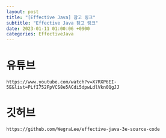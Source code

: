 ```yaml
---  
layout: post  
title: "[Effective Java] 참고 링크"  
subtitle: "Effective Java 참고 링크"  
date: 2023-01-11 01:00:06 +0900  
categories: EffectiveJava  
---  
```

  
# 유튜브  
	https://www.youtube.com/watch?v=X7RXP6EI-5E&list=PLfI752FpVCS8e5ACdi5dpwLdlVkn0QgJJ  
  
# 깃허브   
	https://github.com/WegraLee/effective-java-3e-source-code  
  
